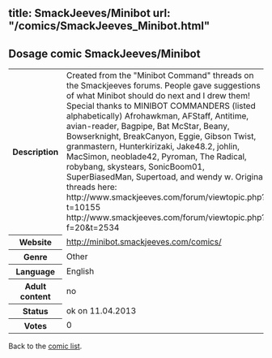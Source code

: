 title: SmackJeeves/Minibot
url: "/comics/SmackJeeves_Minibot.html"
---
Dosage comic SmackJeeves/Minibot
-----------------------------------------

<table class="comicinfo">
<tr>
<th>Description</th><td>Created from the &quot;Minibot Command&quot; threads on the Smackjeeves forums. People gave suggestions of what Minibot should do next and I drew them! Special thanks to MINIBOT COMMANDERS (listed alphabetically) Afrohawkman, AFStaff, Antitime, avian-reader, Bagpipe, Bat McStar, Beany, Bowserknight, BreakCanyon, Eggie, Gibson Twist, granmastern, Hunterkirizaki, Jake48.2, johlin, MacSimon, neoblade42, Pyroman, The Radical, robybang, skystears, SonicBoom01, SuperBiasedMan, Supertoad, and wendy w. Original threads here: http://www.smackjeeves.com/forum/viewtopic.php?t=10155 http://www.smackjeeves.com/forum/viewtopic.php?f=20&amp;t=2534</td>
</tr>
<tr>
<th>Website</th><td><a href="http://minibot.smackjeeves.com/comics/">http://minibot.smackjeeves.com/comics/</a></td>
</tr>
<tr>
<th>Genre</th><td>Other</td>
</tr>
<tr>
<th>Language</th><td>English</td>
</tr>
<tr>
<th>Adult content</th><td>no</td>
</tr>
<tr>
<th>Status</th><td>ok on 11.04.2013</td>
</tr>
<tr>
<th>Votes</th><td>0</div></td>
</tr>
</table>

Back to the [comic list](../comic-index.html).
